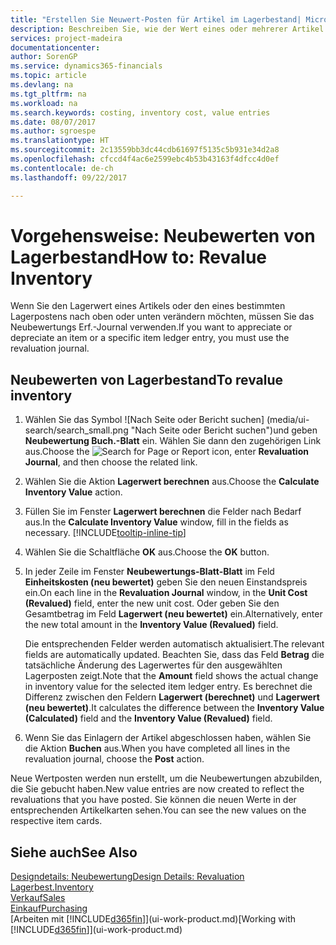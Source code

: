```yaml
---
title: "Erstellen Sie Neuwert-Posten für Artikel im Lagerbestand| Microsoft Docs"
description: Beschreiben Sie, wie der Wert eines oder mehrerer Artikel im Lager abgeschrieben oder neu bewertet wird, indem Sie den aktuellen, berechneten Wert buchen.
services: project-madeira
documentationcenter: 
author: SorenGP
ms.service: dynamics365-financials
ms.topic: article
ms.devlang: na
ms.tgt_pltfrm: na
ms.workload: na
ms.search.keywords: costing, inventory cost, value entries
ms.date: 08/07/2017
ms.author: sgroespe
ms.translationtype: HT
ms.sourcegitcommit: 2c13559bb3dc44cdb61697f5135c5b931e34d2a8
ms.openlocfilehash: cfccd4f4ac6e2599ebc4b53b43163f4dfcc4d0ef
ms.contentlocale: de-ch
ms.lasthandoff: 09/22/2017

---
```

# <a name="how-to-revalue-inventory"></a><span data-ttu-id="39aac-103">Vorgehensweise: Neubewerten von Lagerbestand</span><span class="sxs-lookup"><span data-stu-id="39aac-103">How to: Revalue Inventory</span></span>
<span data-ttu-id="39aac-104">Wenn Sie den Lagerwert eines Artikels oder den eines bestimmten Lagerpostens nach oben oder unten verändern möchten, müssen Sie das Neubewertungs Erf.-Journal verwenden.</span><span class="sxs-lookup"><span data-stu-id="39aac-104">If you want to appreciate or depreciate an item or a specific item ledger entry, you must use the revaluation journal.</span></span>

## <a name="to-revalue-inventory"></a><span data-ttu-id="39aac-105">Neubewerten von Lagerbestand</span><span class="sxs-lookup"><span data-stu-id="39aac-105">To revalue inventory</span></span>
1. <span data-ttu-id="39aac-106">Wählen Sie das Symbol ![Nach Seite oder Bericht suchen] (media/ui-search/search_small.png "Nach Seite oder Bericht suchen")und geben **Neubewertung Buch.-Blatt** ein. Wählen Sie dann den zugehörigen Link aus.</span><span class="sxs-lookup"><span data-stu-id="39aac-106">Choose the ![Search for Page or Report](media/ui-search/search_small.png "Search for Page or Report icon") icon, enter **Revaluation Journal**, and then choose the related link.</span></span>
2. <span data-ttu-id="39aac-107">Wählen Sie die Aktion **Lagerwert berechnen** aus.</span><span class="sxs-lookup"><span data-stu-id="39aac-107">Choose the **Calculate Inventory Value** action.</span></span>
3. <span data-ttu-id="39aac-108">Füllen Sie im Fenster **Lagerwert berechnen** die Felder nach Bedarf aus.</span><span class="sxs-lookup"><span data-stu-id="39aac-108">In the **Calculate Inventory Value** window, fill in the fields as necessary.</span></span> [!INCLUDE[tooltip-inline-tip](includes/tooltip-inline-tip_md.md)]
4. <span data-ttu-id="39aac-109">Wählen Sie die Schaltfläche **OK** aus.</span><span class="sxs-lookup"><span data-stu-id="39aac-109">Choose the **OK** button.</span></span>
5. <span data-ttu-id="39aac-110">In jeder Zeile im Fenster **Neubewertungs-Blatt-Blatt** im Feld **Einheitskosten (neu bewertet)** geben Sie den neuen Einstandspreis ein.</span><span class="sxs-lookup"><span data-stu-id="39aac-110">On each line in the **Revaluation Journal** window, in the **Unit Cost (Revalued)** field, enter the new unit cost.</span></span> <span data-ttu-id="39aac-111">Oder geben Sie den Gesamtbetrag im Feld **Lagerwert (neu bewertet)** ein.</span><span class="sxs-lookup"><span data-stu-id="39aac-111">Alternatively, enter the new total amount in the **Inventory Value (Revalued)** field.</span></span>

    <span data-ttu-id="39aac-112">Die entsprechenden Felder werden automatisch aktualisiert.</span><span class="sxs-lookup"><span data-stu-id="39aac-112">The relevant fields are automatically updated.</span></span> <span data-ttu-id="39aac-113">Beachten Sie, dass das Feld **Betrag** die tatsächliche Änderung des Lagerwertes für den ausgewählten Lagerposten zeigt.</span><span class="sxs-lookup"><span data-stu-id="39aac-113">Note that the **Amount** field shows the actual change in inventory value for the selected item ledger entry.</span></span> <span data-ttu-id="39aac-114">Es berechnet die Differenz zwischen den Feldern **Lagerwert (berechnet)** und **Lagerwert (neu bewertet)**.</span><span class="sxs-lookup"><span data-stu-id="39aac-114">It calculates the difference between the **Inventory Value (Calculated)** field and the **Inventory Value (Revalued)** field.</span></span>
6. <span data-ttu-id="39aac-115">Wenn Sie das Einlagern der Artikel abgeschlossen haben, wählen Sie die Aktion **Buchen** aus.</span><span class="sxs-lookup"><span data-stu-id="39aac-115">When you have completed all lines in the revaluation journal, choose the **Post** action.</span></span>

<span data-ttu-id="39aac-116">Neue Wertposten werden nun erstellt, um die Neubewertungen abzubilden, die Sie gebucht haben.</span><span class="sxs-lookup"><span data-stu-id="39aac-116">New value entries are now created to reflect the revaluations that you have posted.</span></span> <span data-ttu-id="39aac-117">Sie können die neuen Werte in der entsprechenden Artikelkarten sehen.</span><span class="sxs-lookup"><span data-stu-id="39aac-117">You can see the new values on the respective item cards.</span></span>

## <a name="see-also"></a><span data-ttu-id="39aac-118">Siehe auch</span><span class="sxs-lookup"><span data-stu-id="39aac-118">See Also</span></span>
[<span data-ttu-id="39aac-119">Designdetails: Neubewertung</span><span class="sxs-lookup"><span data-stu-id="39aac-119">Design Details: Revaluation</span></span>](design-details-revaluation.md)  
[<span data-ttu-id="39aac-120">Lagerbest.</span><span class="sxs-lookup"><span data-stu-id="39aac-120">Inventory</span></span>](inventory-manage-inventory.md)  
[<span data-ttu-id="39aac-121">Verkauf</span><span class="sxs-lookup"><span data-stu-id="39aac-121">Sales</span></span>](sales-manage-sales.md)  
[<span data-ttu-id="39aac-122">Einkauf</span><span class="sxs-lookup"><span data-stu-id="39aac-122">Purchasing</span></span>](purchasing-manage-purchasing.md)  
<span data-ttu-id="39aac-123">[Arbeiten mit [!INCLUDE[d365fin](includes/d365fin_md.md)]](ui-work-product.md)</span><span class="sxs-lookup"><span data-stu-id="39aac-123">[Working with [!INCLUDE[d365fin](includes/d365fin_md.md)]](ui-work-product.md)</span></span>

